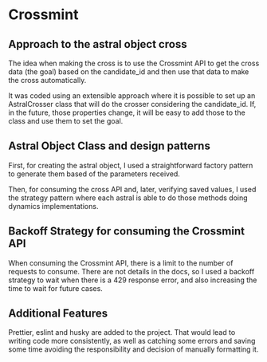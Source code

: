# Crossmint

## Approach to the astral object cross

The idea when making the cross is to use the Crossmint API to get the cross data (the goal) based on the candidate_id and then use that data to make the cross automatically.

It was coded using an extensible approach where it is possible to set up an AstralCrosser class that will do the crosser considering the candidate_id. If, in the future, those properties change, it will be easy to add those to the class and use them to set the goal.

## Astral Object Class and design patterns

First, for creating the astral object, I used a straightforward factory pattern to generate them based of the parameters received.

Then, for consuming the cross API and, later, verifying saved values, I used the strategy pattern where each astral is able to do those methods doing dynamics implementations.

## Backoff Strategy for consuming the Crossmint API

When consuming the Crossmint API, there is a limit to the number of requests to consume. There are not details in the docs, so I used a backoff strategy to wait when there is a 429 response error, and also increasing the time to wait for future cases.

## Additional Features

Prettier, eslint and husky are added to the project. That would lead to writing code more consistently, as well as catching some errors and saving some time avoiding the responsibility and decision of manually formatting it.

